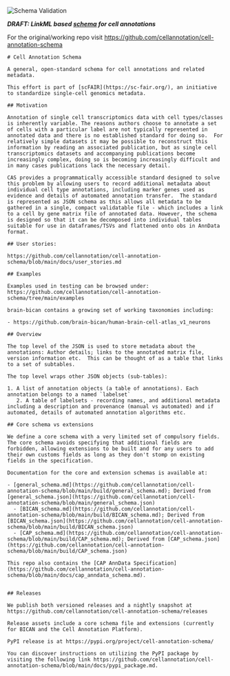 ![Schema Validation](https://github.com/Cellular-Semantics/cell-annotation-schema/actions/workflows/schema_validator.yaml/badge.svg?branch=main)

**_DRAFT: LinkML based [schema](https://cellular-semantics.github.io/cell-annotation-schema/) for cell annotations_**

For the original/working repo visit https://github.com/cellannotation/cell-annotation-schema

    # Cell Annotation Schema
    
    A general, open-standard schema for cell annotations and related metadata.
    
    This effort is part of [scFAIR](https://sc-fair.org/), an initiative to standardize single-cell genomics metadata.
    
    ## Motivation
    
    Annotation of single cell transcriptomics data with cell types/classes is inherently variable. The reasons authors choose to annotate a set of cells with a particular label are not typically represented in annotated data and there is no established standard for doing so.  For relatively simple datasets it may be possible to reconstruct this information by reading an associated publication, but as single cell transcriptomics datasets and accompanying publications become increasingly complex, doing so is becoming increasingly difficult and in many cases publications lack the necessary detail.
    
    CAS provides a programmatically accessible standard designed to solve this problem by allowing users to record additional metadata about individual cell type annotations, including marker genes used as evidence and details of automated annotation transfer.  The standard is represented as JSON schema as this allows all metadata to be gathered in a single, compact validatable file - which includes a link to a cell by gene matrix file of annotated data. However, the schema is designed so that it can be decomposed into individual tables suitable for use in dataframes/TSVs and flattened onto obs in AnnData format.
    
    ## User stories: 
    
    https://github.com/cellannotation/cell-annotation-schema/blob/main/docs/user_stories.md
    
    ## Examples
    
    Examples used in testing can be browsed under: https://github.com/cellannotation/cell-annotation-schema/tree/main/examples
    
    brain-bican contains a growing set of working taxonomies including: 
    
    - https://github.com/brain-bican/human-brain-cell-atlas_v1_neurons
    
    ## Overview
    
    The top level of the JSON is used to store metadata about the annotations: Author details; links to the annotated matrix file, version information etc.  This can be thought of as a table that links to a set of subtables.
    
    The top level wraps other JSON objects (sub-tables):
    
    1. A list of annotation objects (a table of annotations). Each annotation belongs to a named `labelset`
       2. A table of labelsets - recording names, and additional metadata including a description and provenance (manual vs automated) and if automated, details of automated annotation algorithms etc.
    
    ## Core schema vs extensions
    
    We define a core schema with a very limited set of compulsory fields.  The core schema avoids specifying that additional fields are forbidden, allowing extensions to be built and for any users to add their own customs fields as long as they don't stomp on existing fields in the specification. 
    
    Documentation for the core and extension schemas is available at:
    
    - [general_schema.md](https://github.com/cellannotation/cell-annotation-schema/blob/main/build/general_schema.md); Derived from [general_schema.json](https://github.com/cellannotation/cell-annotation-schema/blob/main/general_schema.json)
      - [BICAN_schema.md](https://github.com/cellannotation/cell-annotation-schema/blob/main/build/BICAN_schema.md); Derived from [BICAN_schema.json](https://github.com/cellannotation/cell-annotation-schema/blob/main/build/BICAN_schema.json)
      - [CAP_schema.md](https://github.com/cellannotation/cell-annotation-schema/blob/main/build/CAP_schema.md); Derived from [CAP_schema.json](https://github.com/cellannotation/cell-annotation-schema/blob/main/build/CAP_schema.json)
    
    This repo also contains the [CAP AnnData Specification](https://github.com/cellannotation/cell-annotation-schema/blob/main/docs/cap_anndata_schema.md). 
    
    
    ## Releases
    
    We publish both versioned releases and a nightly snapshot at https://github.com/cellannotation/cell-annotation-schema/releases
    
    Release assets include a core schema file and extensions (currently for BICAN and the Cell Annotation Platform).
    
    PyPI release is at https://pypi.org/project/cell-annotation-schema/
    
    You can discover instructions on utilizing the PyPI package by visiting the following link https://github.com/cellannotation/cell-annotation-schema/blob/main/docs/pypi_package.md.
